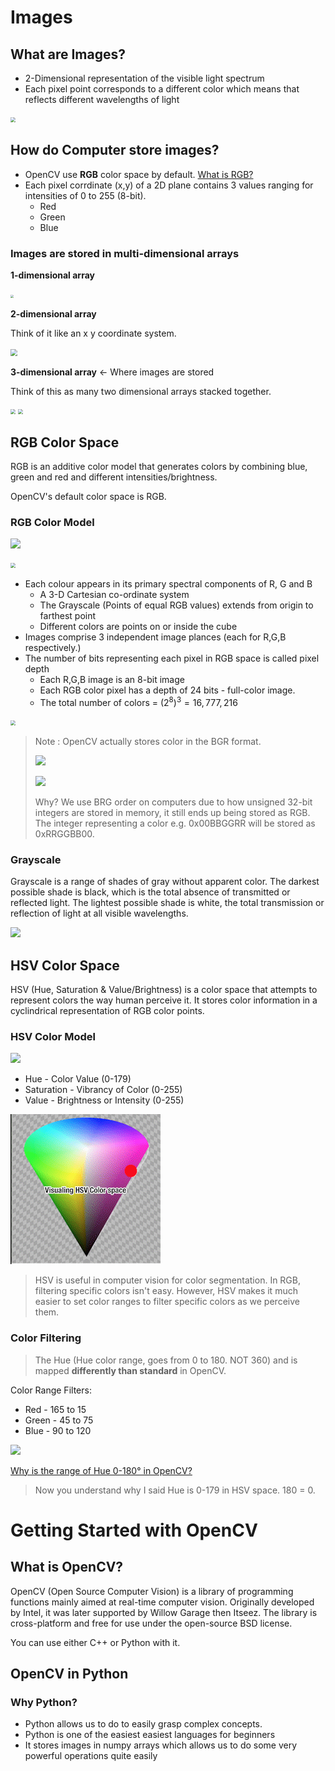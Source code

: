 # Images



## What are Images?

* 2-Dimensional representation of the visible light spectrum
* Each pixel point corresponds to a different color which means that reflects different wavelengths of light

<img src="https://i.imgur.com/Wp5yX3k.png" style="zoom:50%;" />



## How do Computer store images?

* OpenCV use **RGB** color space by default. [What is RGB?](https://en.wikipedia.org/wiki/RGB_color_model)
* Each pixel corrdinate (x,y) of a 2D plane contains 3 values ranging for intensities of 0 to 255 (8-bit).
  * Red
  * Green
  * Blue



### Images are stored in multi-dimensional arrays

**1-dimensional array**

<img src="https://www.mvps.net/docs/wp-content/uploads/2019/03/Array-data-structure.jpg" style="zoom:33%;" />

**2-dimensional array**

Think of it like an x y coordinate system.

<img src="https://www.tutorialspoint.com/cprogramming/images/two_dimensional_arrays.jpg" style="zoom:67%;" />

**3-dimensional array** <- Where images are stored

Think of this as many two dimensional arrays stacked together.

<img src="https://brohrer.github.io/images/image_processing/three_d_array.png" style="zoom:50%;" />

<img src="https://i.imgur.com/WfMGg6b.png" style="zoom:50%;" />





## RGB Color Space

RGB is an additive color model that generates colors by combining blue, green and red and different intensities/brightness.

OpenCV's default color space is RGB.



### RGB Color Model

![](https://i.gifer.com/ATYY.gif)

<img src="https://i.imgur.com/SL80B5f.png" style="zoom:50%;" />

* Each colour appears in its primary spectral components of R, G and B
  * A 3-D Cartesian co-ordinate system
  * The Grayscale (Points of equal RGB values) extends from origin to farthest point
  * Different colors are points on or inside the cube
* Images comprise 3 independent image plances (each for R,G,B respectively.)
* The number of bits representing each pixel in RGB space is called pixel depth
  * Each R,G,B image is an 8-bit image
  * Each RGB color pixel has a depth of 24 bits - full-color image.
  * The total number of colors = $(2^8)^3 = 16,777,216$



<img src="https://i.imgur.com/RKzvLDE.png" style="zoom:50%;" />



> Note : OpenCV actually stores color in the BGR format.
>
> 
>
> ![](https://developer.apple.com/library/archive/documentation/GraphicsImaging/Conceptual/drawingwithquartz2d/Art/color_profiles.gif)
>
> ![](https://caffe2.ai/static/images/tutorial-image-prep-BGR.png)
>
> Why? We use BRG order on computers due to how unsigned 32-bit integers are stored in memory, it still ends up being stored as RGB. The integer representing a color e.g. 0x00BBGGRR will be stored as 0xRRGGBB00.



### Grayscale

Grayscale is a range of shades of gray without apparent color. The darkest possible shade is black, which is the total absence of transmitted or reflected light. The lightest possible shade is white, the total transmission or reflection of light at all visible wavelengths.

![](https://1.bp.blogspot.com/-2wsOF9awhCQ/Vl8GqWa8OaI/AAAAAAAAA9s/iFjSnJc_m3A/s1600/grayscale.jpg)



## HSV Color Space

HSV (Hue, Saturation & Value/Brightness) is a color space that attempts to represent colors the way human perceive it. It stores color information in a cyclindrical representation of RGB color points.

### HSV Color Model

![](https://www.researchgate.net/profile/Ravindran_G/publication/321126312/figure/fig1/AS:561582682722304@1510903153364/llustration-of-the-HSV-Color-Space-B-Color-Feature-Extraction-Color-feature-is-extracted.png)

* Hue - Color Value (0-179)
* Saturation - Vibrancy of Color (0-255)
* Value - Brightness or Intensity (0-255)

![](https://raw.githubusercontent.com/shikitari/hsv_color/7bf85845e6f860e832c08493e9a1949cc8c29cf4/dist/demo.gif)

> HSV is useful in computer vision for color segmentation. In RGB, filtering specific colors isn't easy. However, HSV makes it much easier to set color ranges to filter specific colors as we perceive them.

### Color Filtering

> The Hue (Hue color range, goes from 0 to 180. NOT 360) and is mapped **differently than standard** in OpenCV.

Color Range Filters:

* Red - 165 to 15
* Green - 45 to 75
* Blue - 90 to 120

![](https://answers.opencv.org/upfiles/15186766673210035.png)

[Why is the range of Hue 0-180° in OpenCV?](https://stackoverflow.com/questions/16685707/why-is-the-range-of-hue-0-180-in-opencv)

> Now you understand why I said Hue is 0-179 in HSV space. 180 = 0.







# Getting Started with OpenCV



## What is OpenCV?

OpenCV (Open Source Computer Vision) is a library of programming functions mainly aimed at real-time computer vision. Originally developed by Intel, it was later supported by Willow Garage then Itseez. The library is cross-platform and free for use under the open-source BSD license.

You can use either C++ or Python with it.



## OpenCV in Python

### Why Python?

* Python allows us to do to easily grasp complex concepts.
* Python is one of the easiest easiest languages for beginners 
* It stores images in numpy arrays which allows us to do some very powerful operations quite easily



